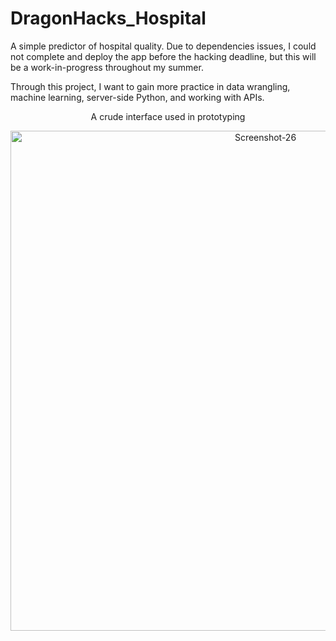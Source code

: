 # DragonHacks_Hospital

A simple predictor of hospital quality. Due to dependencies issues, I could not complete and deploy the app before the hacking deadline, but this will be a work-in-progress throughout my summer.

Through this project, I want to gain more practice in data wrangling, machine learning, server-side Python, and working with APIs.

  <p align="center"> A crude interface used in prototyping </p>
<p align="center">
   <a href="https://dragonhacks2019.appspot.com/#"><img src="https://i.ibb.co/W6BqTh9/Screenshot-26.png" alt="Screenshot-26" width=800 border="0"></a>
</p>
